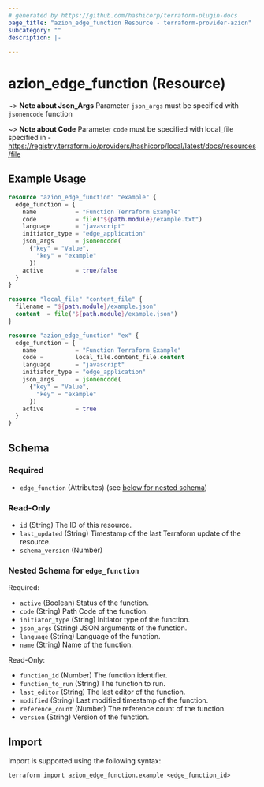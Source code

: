 ```yaml
---
# generated by https://github.com/hashicorp/terraform-plugin-docs
page_title: "azion_edge_function Resource - terraform-provider-azion"
subcategory: ""
description: |-
  
---
```


# azion_edge_function (Resource)

~> **Note about Json_Args**
Parameter `json_args` must be specified with `jsonencode` function

~> **Note about Code**
Parameter `code` must be specified with local_file specified in - https://registry.terraform.io/providers/hashicorp/local/latest/docs/resources/file

## Example Usage

```terraform
resource "azion_edge_function" "example" {
  edge_function = {
    name           = "Function Terraform Example"
    code           = file("${path.module}/example.txt")
    language       = "javascript"
    initiator_type = "edge_application"
    json_args      = jsonencode(
      {"key" = "Value",
        "key" = "example"
      })
    active         = true/false
  }
}
```

```terraform
resource "local_file" "content_file" {
  filename = "${path.module}/example.json"
  content  = file("${path.module}/example.json")
}

resource "azion_edge_function" "ex" {
  edge_function = {
    name           = "Function Terraform Example"
    code =         local_file.content_file.content
    language       = "javascript"
    initiator_type = "edge_application"
    json_args      = jsonencode(
      {"key" = "Value",
        "key" = "example"
      })
    active         = true
  }
}
```




<!-- schema generated by tfplugindocs -->
## Schema

### Required

- `edge_function` (Attributes) (see [below for nested schema](#nestedatt--edge_function))

### Read-Only

- `id` (String) The ID of this resource.
- `last_updated` (String) Timestamp of the last Terraform update of the resource.
- `schema_version` (Number)

<a id="nestedatt--edge_function"></a>
### Nested Schema for `edge_function`

Required:

- `active` (Boolean) Status of the function.
- `code` (String) Path Code of the function.
- `initiator_type` (String) Initiator type of the function.
- `json_args` (String) JSON arguments of the function.
- `language` (String) Language of the function.
- `name` (String) Name of the function.

Read-Only:

- `function_id` (Number) The function identifier.
- `function_to_run` (String) The function to run.
- `last_editor` (String) The last editor of the function.
- `modified` (String) Last modified timestamp of the function.
- `reference_count` (Number) The reference count of the function.
- `version` (String) Version of the function.

## Import

Import is supported using the following syntax:

```shell
terraform import azion_edge_function.example <edge_function_id>
```

